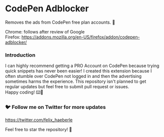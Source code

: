 # CodePen Adblocker
	
Removes the ads from CodePen free plan accounts. 🚀

Chrome: follows after review of Google<br>
Firefox: https://addons.mozilla.org/en-US/firefox/addon/codepen-adblocker/

### Introduction
I can highly recommend getting a PRO Account on CodePen because trying quick snippets has never been easier! I created this extension because I often stumble over CodePen not logged in and then the advertising sometimes harms the experience. This repository isn't planned to get regular updates but feel free to submit pull request or issues. <br>Happy coding! ⌨️🎉

### 🐦 Follow me on Twitter for more updates
https://twitter.com/felix_haeberle

Feel free to star the repository! 🌟
